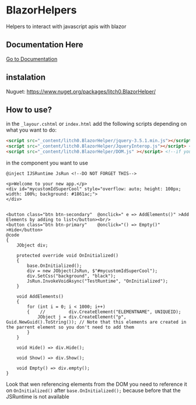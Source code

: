 # BlazorHelpers
Helpers to interact with javascript apis with blazor

## Documentation Here
[Go to Documentation]()

## instalation
Nuguet: https://www.nuget.org/packages/litch0.BlazorHelper/

## How to use?
in the `_layour.cshtml` or `index.html` add the following scripts depending on what you want to do:
```HTML
<script src="_content/litch0.BlazorHelper/jquery-3.5.1.min.js"></script> <!--If you want to use Jquery functions this needs to be first-->
<script src="_content/litch0.BlazorHelper/JqueryInterop.js"></script> <!--If you want to use Jquery-->
<script src="_content/litch0.BlazorHelper/DOM.js" ></script> <!--if you want to use Cookies, sessionStorage, localStorage, navigator apis, etc-->
```

in the component you want to use
```CSHTML
@inject IJSRuntime JsRun <!--DO NOT FORGET THIS-->

<p>Welcome to your new app.</p>
<div id="mycustomIdSuperCool" style="overflow: auto; height: 100px; width: 100%; background: #1861ac;">
</div>


<button class="btn btn-secondary"  @onclick=" e => AddElements()" >Add Elements by adding to list</button><br/>
<button class="btn btn-primary"    @onclick="() => Empty()" >Hide</button>
@code
{
    JObject div;

    protected override void OnInitialized()
    {
        base.OnInitialized();
        div = new JObject(JsRun, $"#mycustomIdSuperCool");
        div.SetCss("background", "black");
        JsRun.InvokeVoidAsync("TestRuntime", "OnInitialized");
    }

    void AddElements()
    {
        for (int i = 0; i < 1000; i++)
        {    //         div.CreateElement("ELEMENTNAME", UNIQUEID);
            JObject j = div.CreateElement("p", Guid.NewGuid().ToString()); // Note that this elements are created in the parrent element so you don't need to add them
        }
    }

    void Hide() => div.Hide();

    void Show() => div.Show();

    void Empty() => div.empty();
}
```
Look that wen referencing elements from the DOM you need to reference it on `OnInitialized()` after `base.OnInitialized();` because before that the JSRuntime is not available
